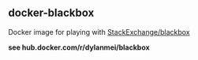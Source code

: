 docker-blackbox
---------------

Docker image for playing with [StackExchange/blackbox](https://github.com/StackExchange/blackbox)

**see hub.docker.com/r/dylanmei/blackbox**
